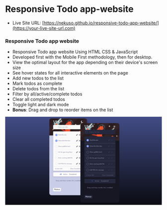 # Responsive Todo app-website

- Live Site URL: [https://nekuso.github.io/responsive-todo-app-website/](https://your-live-site-url.com)

### Responsive Todo app website
- Responsive Todo app website Using HTML CSS & JavaScript
- Developed first with the Mobile First methodology, then for desktop.
- View the optimal layout for the app depending on their device's screen size
- See hover states for all interactive elements on the page
- Add new todos to the list
- Mark todos as complete
- Delete todos from the list
- Filter by all/active/complete todos
- Clear all completed todos
- Toggle light and dark mode
- **Bonus**: Drag and drop to reorder items on the list


![preview img](/preview.png)